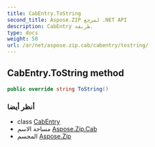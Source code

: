 ```yaml
---
title: CabEntry.ToString
second_title: Aspose.ZIP لمرجع .NET API
description: CabEntry طريقة. 
type: docs
weight: 50
url: /ar/net/aspose.zip.cab/cabentry/tostring/
---
```

## CabEntry.ToString method

```csharp
public override string ToString()
```

### أنظر أيضا

* class [CabEntry](../)
* مساحة الاسم [Aspose.Zip.Cab](../../cabentry/)
* المجسم [Aspose.Zip](../../../)


